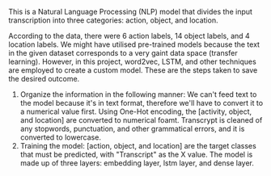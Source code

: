 This is a Natural Language Processing (NLP) model that divides the input transcription into three categories: action, object, and location.

According to the data, there were 6 action labels, 14 object labels, and 4 location labels. We might have utilised pre-trained models because the text in the given dataset corresponds to a very gaint data space (transfer learning). However, in this project, word2vec, LSTM, and other techniques are employed to create a custom model.
These are the steps taken to save the desired outcome.
1. Organize the information in the following manner: We can't feed text to the model because it's in text format, therefore we'll have to convert it to a numerical value first. Using One-Hot encoding, the [activity, object, and location] are converted to numerical foamt. Transcrypt is cleaned of any stopwords, punctuation, and other grammatical errors, and it is converted to lowercase.
2. Training the model: [action, object, and location] are the target classes that must be predicted, with "Transcript" as the X value. The model is made up of three layers: embedding layer, lstm layer, and dense layer.
